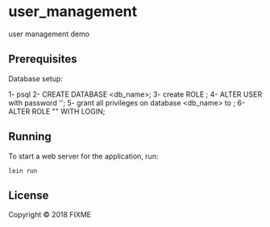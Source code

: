 # user_management

user management demo

## Prerequisites

Database setup:

1- psql
2- CREATE DATABASE <db_name>;
3- create ROLE <username>;
4- ALTER USER <username> with password '<password>';
5- grant all privileges on database <db_name> to <username>;
6- ALTER ROLE "<username>" WITH LOGIN;

## Running

To start a web server for the application, run:

    lein run 

## License

Copyright © 2018 FIXME
